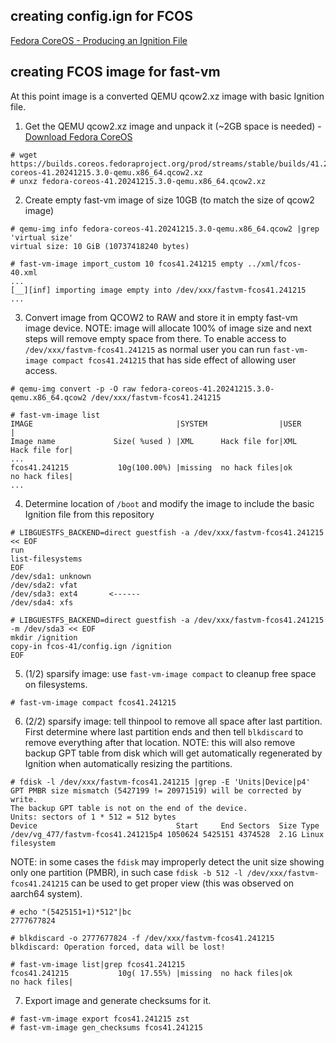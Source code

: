 ## creating config.ign for FCOS

[Fedora CoreOS - Producing an Ignition File](https://docs.fedoraproject.org/en-US/fedora-coreos/producing-ign/)

## creating FCOS image for fast-vm
At this point image is a converted QEMU qcow2.xz image with basic Ignition file.

1. Get the QEMU qcow2.xz image and unpack it (~2GB space is needed) - [Download Fedora CoreOS](https://getfedora.org/coreos/download?tab=metal_virtualized&stream=stable)
  ~~~
  # wget https://builds.coreos.fedoraproject.org/prod/streams/stable/builds/41.20241215.3.0/x86_64/fedora-coreos-41.20241215.3.0-qemu.x86_64.qcow2.xz
  # unxz fedora-coreos-41.20241215.3.0-qemu.x86_64.qcow2.xz
  ~~~

2. Create empty fast-vm image of size 10GB (to match the size of qcow2 image)
  ~~~
  # qemu-img info fedora-coreos-41.20241215.3.0-qemu.x86_64.qcow2 |grep 'virtual size'
  virtual size: 10 GiB (10737418240 bytes)
  ~~~
  ~~~
  # fast-vm-image import_custom 10 fcos41.241215 empty ../xml/fcos-40.xml
  ...
  [__][inf] importing image empty into /dev/xxx/fastvm-fcos41.241215
  ...
  ~~~

3. Convert image from QCOW2 to RAW and store it in empty fast-vm image device. NOTE: image will allocate 100% of image size and next steps will remove empty space from there. To enable access to `/dev/xxx/fastvm-fcos41.241215` as normal user you can run `fast-vm-image compact fcos41.241215` that has side effect of allowing user access.
  ~~~
  # qemu-img convert -p -O raw fedora-coreos-41.20241215.3.0-qemu.x86_64.qcow2 /dev/xxx/fastvm-fcos41.241215
  ~~~
  ~~~
  # fast-vm-image list
  IMAGE                                |SYSTEM                |USER                  |
  Image name             Size( %used ) |XML      Hack file for|XML      Hack file for|
  ...
  fcos41.241215           10g(100.00%) |missing  no hack files|ok       no hack files|
  ...
  ~~~

4. Determine location of `/boot` and modify the image to include the basic Ignition file from this repository
  ~~~
  # LIBGUESTFS_BACKEND=direct guestfish -a /dev/xxx/fastvm-fcos41.241215 << EOF
  run
  list-filesystems
  EOF
  /dev/sda1: unknown
  /dev/sda2: vfat
  /dev/sda3: ext4       <------
  /dev/sda4: xfs
  ~~~
  ~~~
  # LIBGUESTFS_BACKEND=direct guestfish -a /dev/xxx/fastvm-fcos41.241215 -m /dev/sda3 << EOF
  mkdir /ignition
  copy-in fcos-41/config.ign /ignition
  EOF
  ~~~

5. (1/2) sparsify image: use `fast-vm-image compact` to cleanup free space on filesystems.
  ~~~
  # fast-vm-image compact fcos41.241215
  ~~~

6. (2/2) sparsify image: tell thinpool to remove all space after last partition. First determine where last partition ends and then tell `blkdiscard` to remove everything after that location. NOTE: this will also remove backup GPT table from disk which will get automatically regenerated by Ignition when automatically resizing the partitions.
  ~~~
  # fdisk -l /dev/xxx/fastvm-fcos41.241215 |grep -E 'Units|Device|p4'
  GPT PMBR size mismatch (5427199 != 20971519) will be corrected by write.
  The backup GPT table is not on the end of the device.
  Units: sectors of 1 * 512 = 512 bytes
  Device                               Start     End Sectors  Size Type
  /dev/vg_477/fastvm-fcos41.241215p4 1050624 5425151 4374528  2.1G Linux filesystem
  ~~~
  NOTE: in some cases the `fdisk` may improperly detect the unit size showing only one partition (PMBR), in such case `fdisk -b 512 -l /dev/xxx/fastvm-fcos41.241215` can be used to get proper view (this was observed on aarch64 system).
  ~~~
  # echo "(5425151+1)*512"|bc
  2777677824
  ~~~
  ~~~
  # blkdiscard -o 2777677824 -f /dev/xxx/fastvm-fcos41.241215
  blkdiscard: Operation forced, data will be lost!
  ~~~
  ~~~
  # fast-vm-image list|grep fcos41.241215
  fcos41.241215           10g( 17.55%) |missing  no hack files|ok       no hack files|
  ~~~

7. Export image and generate checksums for it.
  ~~~
  # fast-vm-image export fcos41.241215 zst
  # fast-vm-image gen_checksums fcos41.241215
  ~~~
